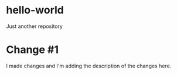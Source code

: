 # hello-world
Just another repository

# Change #1
I made changes and I'm adding the description of the changes here.
